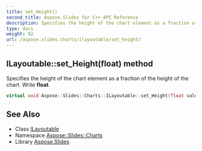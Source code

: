 ```yaml
---
title: set_Height()
second_title: Aspose.Slides for C++ API Reference
description: Specifies the height of the chart element as a fraction of the height of the chart. Write float.
type: docs
weight: 92
url: /aspose.slides.charts/ilayoutable/set_height/
---
```

## ILayoutable::set_Height(float) method


Specifies the height of the chart element as a fraction of the height of the chart. Write **float**.

```cpp
virtual void Aspose::Slides::Charts::ILayoutable::set_Height(float value)=0
```

## See Also

* Class [ILayoutable](../)
* Namespace [Aspose::Slides::Charts](../../)
* Library [Aspose.Slides](../../../)